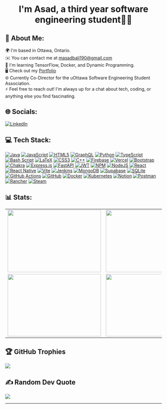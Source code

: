 # <div align="center">I'm Asad, a third year software engineering student👨‍💻</div>  
  
## 💫 About Me:
🌍  I'm based in Ottawa, Ontario.  <br>✉️  You can contact me at masadbali190@gmail.com  <br>🧠  I'm learning TensorFlow, Docker, and Dynamic Programming.  <br>🖥️ Check out my [Portfolio](https://twoos123.github.io/asadali-portfolio/)  <br>🌐 Currently Co-Director for the uOttawa Software Engineering Student Association.  <br>⚡  Feel free to reach out! I'm always up for a chat about tech, coding, or anything else you find fascinating.  <br>  


## 🌐 Socials:
[![LinkedIn](https://img.shields.io/badge/LinkedIn-%230077B5.svg?logo=linkedin&logoColor=white)](https://linkedin.com/in/asadbinali/) 

## 💻 Tech Stack:
[![Java](https://img.shields.io/badge/java-%23ED8B00.svg?style=for-the-badge&logo=openjdk&logoColor=white)](https://www.java.com/) 
[![JavaScript](https://img.shields.io/badge/javascript-%23323330.svg?style=for-the-badge&logo=javascript&logoColor=%23F7DF1E)](https://www.javascript.com/) 
[![HTML5](https://img.shields.io/badge/html5-%23E34F26.svg?style=for-the-badge&logo=html5&logoColor=white)](https://developer.mozilla.org/en-US/docs/Web/HTML) 
[![GraphQL](https://img.shields.io/badge/-GraphQL-E10098?style=for-the-badge&logo=graphql&logoColor=white)](https://graphql.org/) 
[![Python](https://img.shields.io/badge/python-3670A0?style=for-the-badge&logo=python&logoColor=ffdd54)](https://www.python.org/) 
[![TypeScript](https://img.shields.io/badge/typescript-%23007ACC.svg?style=for-the-badge&logo=typescript&logoColor=white)](https://www.typescriptlang.org/) 
[![Bash Script](https://img.shields.io/badge/bash_script-%23121011.svg?style=for-the-badge&logo=gnu-bash&logoColor=white)](https://www.gnu.org/software/bash/) 
[![LaTeX](https://img.shields.io/badge/latex-%23008080.svg?style=for-the-badge&logo=latex&logoColor=white)](https://www.latex-project.org/) 
[![CSS3](https://img.shields.io/badge/css3-%231572B6.svg?style=for-the-badge&logo=css3&logoColor=white)](https://developer.mozilla.org/en-US/docs/Web/CSS) 
[![C++](https://img.shields.io/badge/c++-%2300599C.svg?style=for-the-badge&logo=c%2B%2B&logoColor=white)](https://cplusplus.com/) 
[![Firebase](https://img.shields.io/badge/firebase-%23039BE5.svg?style=for-the-badge&logo=firebase)](https://firebase.google.com/) 
[![Vercel](https://img.shields.io/badge/vercel-%23000000.svg?style=for-the-badge&logo=vercel&logoColor=white)](https://vercel.com/) 
[![Bootstrap](https://img.shields.io/badge/bootstrap-%238511FA.svg?style=for-the-badge&logo=bootstrap&logoColor=white)](https://getbootstrap.com/) 
[![Chakra](https://img.shields.io/badge/chakra-%234ED1C5.svg?style=for-the-badge&logo=chakraui&logoColor=white)](https://chakra-ui.com/) 
[![Express.js](https://img.shields.io/badge/express.js-%23404d59.svg?style=for-the-badge&logo=express&logoColor=%2361DAFB)](https://expressjs.com/) 
[![FastAPI](https://img.shields.io/badge/FastAPI-005571?style=for-the-badge&logo=fastapi)](https://fastapi.tiangolo.com/) 
[![JWT](https://img.shields.io/badge/JWT-black?style=for-the-badge&logo=JSON%20web%20tokens)](https://jwt.io/) 
[![NPM](https://img.shields.io/badge/NPM-%23CB3837.svg?style=for-the-badge&logo=npm&logoColor=white)](https://www.npmjs.com/) 
[![NodeJS](https://img.shields.io/badge/node.js-6DA55F?style=for-the-badge&logo=node.js&logoColor=white)](https://nodejs.org/) 
[![React](https://img.shields.io/badge/react-%2320232a.svg?style=for-the-badge&logo=react&logoColor=%2361DAFB)](https://reactjs.org/) 
[![React Native](https://img.shields.io/badge/react_native-%2320232a.svg?style=for-the-badge&logo=react&logoColor=%2361DAFB)](https://reactnative.dev/) 
[![Vite](https://img.shields.io/badge/vite-%23646CFF.svg?style=for-the-badge&logo=vite&logoColor=white)](https://vitejs.dev/) 
[![Jenkins](https://img.shields.io/badge/jenkins-%232C5263.svg?style=for-the-badge&logo=jenkins&logoColor=white)](https://www.jenkins.io/) 
[![MongoDB](https://img.shields.io/badge/MongoDB-%234ea94b.svg?style=for-the-badge&logo=mongodb&logoColor=white)](https://www.mongodb.com/) 
[![Supabase](https://img.shields.io/badge/Supabase-3ECF8E?style=for-the-badge&logo=supabase&logoColor=white)](https://supabase.com/) 
[![SQLite](https://img.shields.io/badge/sqlite-%2307405e.svg?style=for-the-badge&logo=sqlite&logoColor=white)](https://sqlite.org/index.html) 
[![GitHub Actions](https://img.shields.io/badge/github%20actions-%232671E5.svg?style=for-the-badge&logo=githubactions&logoColor=white)](https://github.com/features/actions) 
[![GitHub](https://img.shields.io/badge/github-%23121011.svg?style=for-the-badge&logo=github&logoColor=white)](https://github.com/) 
[![Docker](https://img.shields.io/badge/docker-%230db7ed.svg?style=for-the-badge&logo=docker&logoColor=white)](https://www.docker.com/) 
[![Kubernetes](https://img.shields.io/badge/kubernetes-%23326ce5.svg?style=for-the-badge&logo=kubernetes&logoColor=white)](https://kubernetes.io/) 
[![Notion](https://img.shields.io/badge/Notion-%23000000.svg?style=for-the-badge&logo=notion&logoColor=white)](https://www.notion.so/) 
[![Postman](https://img.shields.io/badge/Postman-FF6C37?style=for-the-badge&logo=postman&logoColor=white)](https://www.postman.com/) 
[![Rancher](https://img.shields.io/badge/rancher-%230075A8.svg?style=for-the-badge&logo=rancher&logoColor=white)](https://www.rancher.com/) 
[![Steam](https://img.shields.io/badge/steam-%23000000.svg?style=for-the-badge&logo=steam&logoColor=white)](https://store.steampowered.com/)

## 📊 Stats:
<div align="center">
  <table>
    <tr>
      <td>
        <img src="https://github-readme-stats.vercel.app/api?username=Twoos123&theme=dark&hide_border=false&include_all_commits=false&count_private=false" width="300" height="200" />
      </td>
      <td>
        <img src="https://github-readme-streak-stats-vercel.vercel.app/?user=Twoos123&theme=radical&border_radius=6" width="300" height="200" />
      </td>
    </tr>
    <tr>
      <td>
        <img src="https://github-readme-stats.vercel.app/api/top-langs/?username=Twoos123&theme=dark&hide_border=false&include_all_commits=false&count_private=false&layout=compact" width="300" height="200" />
      </td>
      <td>
        <a href="https://leetcode.com/Twoos123/">
          <img src="https://leetcard.jacoblin.cool/Twoos123?radius=6&theme=unicorn&ext=heatmap" width="300" height="200" />
        </a>
      </td>
    </tr>
  </table>
</div>


## 🏆 GitHub Trophies
![](https://github-profile-trophy.vercel.app/?username=Twoos123&theme=radical&no-frame=false&no-bg=true&margin-w=4)

## ✍️ Random Dev Quote
![](https://quotes-github-readme.vercel.app/api?type=horizontal&theme=radical)

---

  

